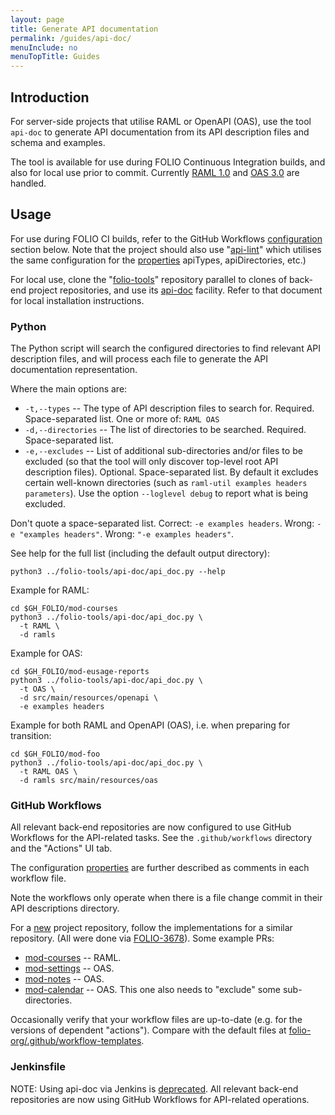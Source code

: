 ```yaml
---
layout: page
title: Generate API documentation
permalink: /guides/api-doc/
menuInclude: no
menuTopTitle: Guides
---
```


## Introduction

For server-side projects that utilise RAML or OpenAPI (OAS), use the tool `api-doc` to generate API documentation from its API description files and schema and examples.

The tool is available for use during FOLIO Continuous Integration builds, and also for local use prior to commit.
Currently [RAML 1.0](/start/primer-raml/) and [OAS 3.0](/start/primer-oas/) are handled.

## Usage

For use during FOLIO CI builds, refer to the GitHub Workflows [configuration](#github-workflows) section below.
Note that the project should also use "[api-lint](/guides/api-lint/)" which utilises the same configuration for the [properties](#properties) apiTypes, apiDirectories, etc.)

For local use, clone the "[folio-tools](https://github.com/folio-org/folio-tools)" repository parallel to clones of back-end project repositories, and use its [api-doc](https://github.com/folio-org/folio-tools/tree/master/api-doc) facility.
Refer to that document for local installation instructions.

### Python

The Python script will search the configured directories to find relevant API description files, and will process each file to generate the API documentation representation.

<a id="properties"></a>Where the main options are:

* `-t,--types` -- The type of API description files to search for.
  Required. Space-separated list.
  One or more of: `RAML OAS`
* `-d,--directories` -- The list of directories to be searched.
  Required. Space-separated list.
* `-e,--excludes` -- List of additional sub-directories and/or files to be excluded (so that the tool will only discover top-level root API description files).
  Optional. Space-separated list.
  By default it excludes certain well-known directories (such as `raml-util examples headers parameters`).
  Use the option `--loglevel debug` to report what is being excluded.

Don't quote a space-separated list. Correct: `-e examples headers`. Wrong: `-e "examples headers"`. Wrong: `"-e examples headers"`.

See help for the full list (including the default output directory):

```
python3 ../folio-tools/api-doc/api_doc.py --help
```

Example for RAML:

```
cd $GH_FOLIO/mod-courses
python3 ../folio-tools/api-doc/api_doc.py \
  -t RAML \
  -d ramls
```

Example for OAS:

```
cd $GH_FOLIO/mod-eusage-reports
python3 ../folio-tools/api-doc/api_doc.py \
  -t OAS \
  -d src/main/resources/openapi \
  -e examples headers
```

Example for both RAML and OpenAPI (OAS), i.e. when preparing for transition:

```
cd $GH_FOLIO/mod-foo
python3 ../folio-tools/api-doc/api_doc.py \
  -t RAML OAS \
  -d ramls src/main/resources/oas
```

### GitHub Workflows

All relevant back-end repositories are now configured to use GitHub Workflows for the API-related tasks.
See the `.github/workflows` directory and the "Actions" UI tab.

The configuration [properties](#properties) are further described as comments in each workflow file.

Note the workflows only operate when there is a file change commit in their API descriptions directory.

For a [new](/guidelines/create-new-repo/) project repository, follow the implementations for a similar repository.
(All were done via [FOLIO-3678](https://issues.folio.org/browse/FOLIO-3678)).
Some example PRs:

* [mod-courses](https://github.com/folio-org/mod-courses/pull/157)
  -- RAML.
* [mod-settings](https://github.com/folio-org/mod-settings/pull/30)
  -- OAS.
* [mod-notes](https://github.com/folio-org/mod-notes/pull/240)
  -- OAS.
* [mod-calendar](https://github.com/folio-org/mod-calendar/pull/164)
  -- OAS. This one also needs to "exclude" some sub-directories.

Occasionally verify that your workflow files are up-to-date (e.g. for the versions of dependent "actions").
Compare with the default files at [folio-org/.github/workflow-templates](https://github.com/folio-org/.github/tree/master/workflow-templates).

### Jenkinsfile

<div class="attention">
NOTE: Using api-doc via Jenkins is <a href="https://issues.folio.org/browse/FOLIO-3678">deprecated</a>.
All relevant back-end repositories are now using GitHub Workflows for API-related operations.
</div>

<div class="folio-spacer-content"></div>

